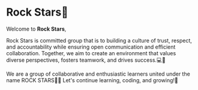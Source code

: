 # Rock Stars🌟

Welcome to **Rock Stars**,  

Rock Stars is committed group that is to building a culture of trust, respect, and
 accountability while ensuring open communication and efficient collaboration.
  Together, we aim to create an environment that values diverse perspectives,
   fosters teamwork, and drives success.💻🚀

We are a group of collaborative and enthusiastic learners united under the
 name ROCK STARS🌟✨ Let's continue learning, coding, and growing\!🙌
